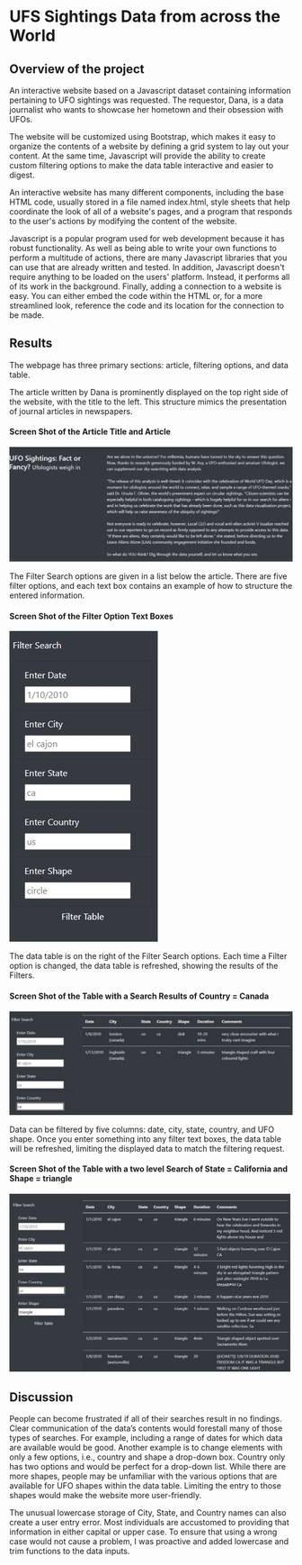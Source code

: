# UFS Sightings Data from across the World

## Overview of the project

An interactive website based on a Javascript dataset containing information pertaining to UFO sightings was requested.  The requestor, Dana, is a data journalist who wants to showcase her hometown and their obsession with UFOs.

The website will be customized using Bootstrap, which makes it easy to organize the contents of a website by defining a grid system to lay out your content. At the same time, Javascript will provide the ability to create custom filtering options to make the data table interactive and easier to digest.

An interactive website has many different components, including the base HTML code, usually stored in a file named index.html, style sheets that help coordinate the look of all of a website's pages, and a program that responds to the user's actions by modifying the content of the website. 

Javascript is a popular program used for web development because it has robust functionality.  As well as being able to write your own functions to perform a multitude of actions, there are many Javascript libraries that you can use that are already written and tested.  In addition, Javascript doesn't require anything to be loaded on the users' platform.  Instead, it performs all of its work in the background.  Finally, adding a connection to a website is easy.  You can either embed the code within the HTML or, for a more streamlined look, reference the code and its location for the connection to be made.

## Results

The webpage has three primary sections: article, filtering options, and data table.

The article written by Dana is prominently displayed on the top right side of the website, with the title to the left.  This structure mimics the presentation of journal articles in newspapers. 
 #### Screen Shot of the Article Title and Article
![Screenshot of the website highlighting the article.](static/images/article.jpg)

The Filter Search options are given in a list below the article.  There are five filter options, and each text box contains an example of how to structure the entered information. 

#### Screen Shot of the Filter Option Text Boxes
![Screenshot of the website highlighting the Filtering options.](static/images/filterSearch.jpg)

The data table is on the right of the Filter Search options.  Each time a Filter option is changed, the data table is refreshed, showing the results of the Filters.
 #### Screen Shot of the Table with a Search Results of Country = Canada
![Screenshot of the website highlighting the data table.](static/images/canadaSearch.jpg)

Data can be filtered by five columns: date, city, state, country, and UFO shape.  Once you enter something into any filter text boxes, the data table will be refreshed, limiting the displayed data to match the filtering request.

 #### Screen Shot of the Table with a two level Search of State = California and Shape = triangle
![Screenshot of the website highlighting the data table.](static/images/TwoItemSearch.jpg)
## Discussion

People can become frustrated if all of their searches result in no findings.  Clear communication of the data’s contents would forestall many of those types of searches.  For example, including a range of dates for which data are available would be good. Another example is to change elements with only a few options, i.e., country and shape a drop-down box.  Country only has two options and would be perfect for a drop-down list.  While there are more shapes, people may be unfamiliar with the various options that are available for UFO shapes within the data table. Limiting the entry to those shapes would make the website more user-friendly.
  
The unusual lowercase storage of City, State, and Country names can also create a user entry error.  Most individuals are accustomed to providing that information in either capital or upper case.  To ensure that using a wrong case would not cause a problem, I was proactive and added lowercase and trim functions to the data inputs.


